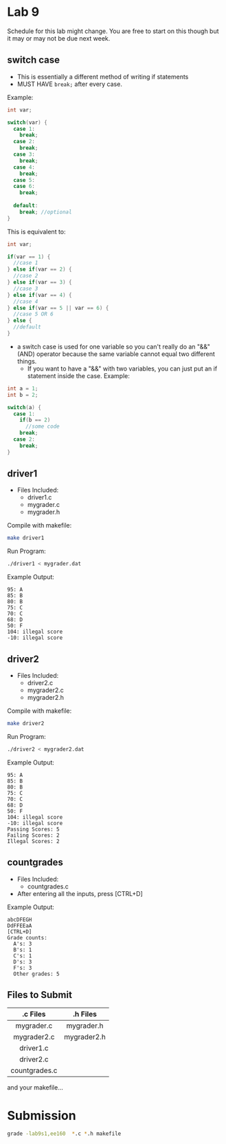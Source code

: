 # Lab 9
Schedule for this lab might change. You are free to start on this though but it may or may not be due next week.

## switch case
- This is essentially a different method of writing if statements
- MUST HAVE `break;` after every case.

Example:
```c
int var;

switch(var) {
  case 1:
    break;
  case 2:
    break;
  case 3:
    break;
  case 4:
    break;
  case 5:
  case 6:
    break;
    
  default:
    break; //optional
}
```
This is equivalent to:
```c
int var;

if(var == 1) {
  //case 1
} else if(var == 2) {
  //case 2
} else if(var == 3) {
  //case 3
} else if(var == 4) {
  //case 4
} else if(var == 5 || var == 6) {
  //case 5 OR 6
} else {
  //default
}
```
- a switch case is used for one variable so you can't really do an "&&" (AND) operator because the same variable cannot equal two different things.
  - If you want to have a "&&" with two variables, you can just put an if statement inside the case.
Example:
```c
int a = 1;
int b = 2;

switch(a) {
  case 1:
    if(b == 2)
      //some code
    break;
  case 2:
    break;
}
```

## driver1
- Files Included:
  - driver1.c
  - mygrader.c
  - mygrader.h

Compile with makefile:
```bash
make driver1
```
Run Program:
```bash
./driver1 < mygrader.dat
```
Example Output:
```
95: A
85: B
80: B
75: C
70: C
68: D
50: F
104: illegal score
-10: illegal score
```

## driver2
- Files Included:
  - driver2.c
  - mygrader2.c
  - mygrader2.h
  
Compile with makefile:
```bash
make driver2
```
Run Program:
```bash
./driver2 < mygrader2.dat
```
Example Output:
```
95: A
85: B
80: B
75: C
70: C
68: D
50: F
104: illegal score
-10: illegal score
Passing Scores: 5
Failing Scores: 2
Illegal Scores: 2
```

## countgrades
- Files Included:
  - countgrades.c
- After entering all the inputs, press [CTRL+D]

Example Output:
```
abcDFEGH
DdFFEEaA
[CTRL+D]
Grade counts:
  A's: 3
  B's: 1
  C's: 1
  D's: 3
  F's: 3
  Other grades: 5
```

## Files to Submit
| .c Files | .h Files |
| :---: | :---: |
| mygrader.c | mygrader.h |
| mygrader2.c | mygrader2.h |
| driver1.c | |
| driver2.c | |
| countgrades.c | |

and your makefile...

# Submission
```bash
grade -lab9s1,ee160  *.c *.h makefile
```
